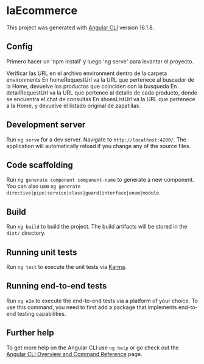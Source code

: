 # IaEcommerce

This project was generated with [Angular CLI](https://github.com/angular/angular-cli) version 16.1.8.

## Config

Primero hacer un 'npm install' y luego 'ng serve' para levantar el proyecto.

Verificar las URL en el archivo environment dentro de la carpeta environments
En homeRequestUrl va la URL que pertenece al buscador de la Home, devuelve los productos que coinciden con la busqueda
En detailRequestUrl va la URL que pertence al detalle de cada producto, donde se encuentra el chat de consultas
En shoesListUrl va la URL que pertenece a la Home, y devuelve el listado original de zapatillas.

## Development server

Run `ng serve` for a dev server. Navigate to `http://localhost:4200/`. The application will automatically reload if you change any of the source files.

## Code scaffolding

Run `ng generate component component-name` to generate a new component. You can also use `ng generate directive|pipe|service|class|guard|interface|enum|module`.

## Build

Run `ng build` to build the project. The build artifacts will be stored in the `dist/` directory.

## Running unit tests

Run `ng test` to execute the unit tests via [Karma](https://karma-runner.github.io).

## Running end-to-end tests

Run `ng e2e` to execute the end-to-end tests via a platform of your choice. To use this command, you need to first add a package that implements end-to-end testing capabilities.

## Further help

To get more help on the Angular CLI use `ng help` or go check out the [Angular CLI Overview and Command Reference](https://angular.io/cli) page.
